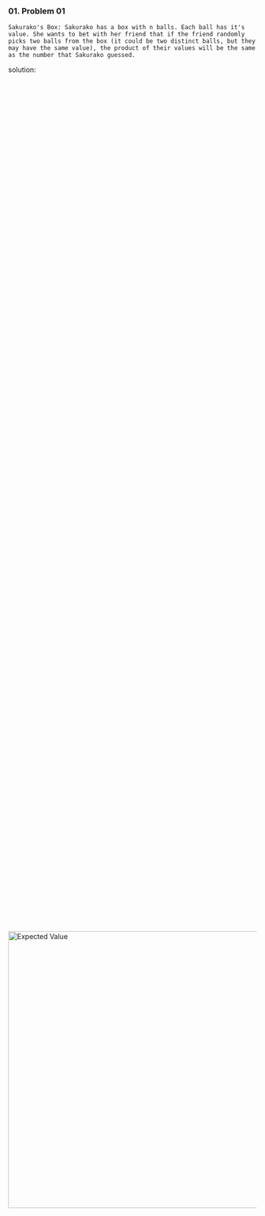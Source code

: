 ### 01. Problem 01
```Sakurako's Box: Sakurako has a box with n balls. Each ball has it's value. She wants to bet with her friend that if the friend randomly picks two balls from the box (it could be two distinct balls, but they may have the same value), the product of their values will be the same as the number that Sakurako guessed.```

solution:

<div style="display: flex; justify-content: center; align-items: center; height: 100vh;">
    <img src="https://raw.githubusercontent.com/Rabbi-hasan0/Math-types-problems/main/1.%20Probablity%20Type/img/expected_value1.png" width="560" height="560" alt="Expected Value">
</div>

